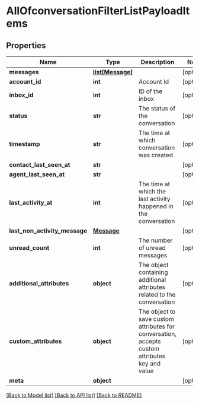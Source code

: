 # AllOfconversationFilterListPayloadItems

## Properties
Name | Type | Description | Notes
------------ | ------------- | ------------- | -------------
**messages** | [**list[Message]**](Message.md) |  | [optional] 
**account_id** | **int** | Account Id | [optional] 
**inbox_id** | **int** | ID of the inbox | [optional] 
**status** | **str** | The status of the conversation | [optional] 
**timestamp** | **str** | The time at which conversation was created | [optional] 
**contact_last_seen_at** | **str** |  | [optional] 
**agent_last_seen_at** | **str** |  | [optional] 
**last_activity_at** | **int** | The time at which the last activity happened in the conversation | [optional] 
**last_non_activity_message** | [**Message**](Message.md) |  | [optional] 
**unread_count** | **int** | The number of unread messages | [optional] 
**additional_attributes** | **object** | The object containing additional attributes related to the conversation | [optional] 
**custom_attributes** | **object** | The object to save custom attributes for conversation, accepts custom attributes key and value | [optional] 
**meta** | **object** |  | [optional] 

[[Back to Model list]](../README.md#documentation-for-models) [[Back to API list]](../README.md#documentation-for-api-endpoints) [[Back to README]](../README.md)

